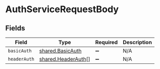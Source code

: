 # AuthServiceRequestBody


## Fields

| Field                                                           | Type                                                            | Required                                                        | Description                                                     |
| --------------------------------------------------------------- | --------------------------------------------------------------- | --------------------------------------------------------------- | --------------------------------------------------------------- |
| `basicAuth`                                                     | [shared.BasicAuth](../../../sdk/models/shared/basicauth.md)     | :heavy_minus_sign:                                              | N/A                                                             |
| `headerAuth`                                                    | [shared.HeaderAuth](../../../sdk/models/shared/headerauth.md)[] | :heavy_minus_sign:                                              | N/A                                                             |